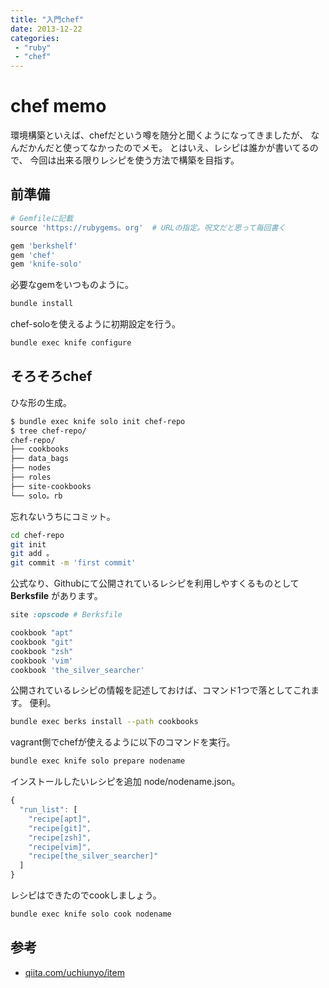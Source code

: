```yaml
---
title: "入門chef"
date: 2013-12-22
categories:
 - "ruby"
 - "chef"
---
```


# chef memo

環境構築といえば、chefだという噂を随分と聞くようになってきましたが、
なんだかんだと使ってなかったのでメモ。
とはいえ、レシピは誰かが書いてるので、
今回は出来る限りレシピを使う方法で構築を目指す。

## 前準備

```ruby
# Gemfileに記載
source 'https://rubygems。org'  # URLの指定。呪文だと思って毎回書く

gem 'berkshelf'
gem 'chef'
gem 'knife-solo'
```

必要なgemをいつものように。

```sh
bundle install
```

chef-soloを使えるように初期設定を行う。

```sh
bundle exec knife configure
```

## そろそろchef

ひな形の生成。

```bash
$ bundle exec knife solo init chef-repo
$ tree chef-repo/
chef-repo/
├── cookbooks
├── data_bags
├── nodes
├── roles
├── site-cookbooks
└── solo。rb
```

忘れないうちにコミット。

```sh
cd chef-repo
git init
git add 。
git commit -m 'first commit'
```

公式なり、Githubにて公開されているレシピを利用しやすくるものとして **Berksfile** があります。

```ruby
site :opscode # Berksfile

cookbook "apt"
cookbook "git"
cookbook "zsh"
cookbook 'vim'
cookbook 'the_silver_searcher'
```

公開されているレシピの情報を記述しておけば、コマンド1つで落としてこれます。
便利。

```sh
bundle exec berks install --path cookbooks
```

vagrant側でchefが使えるように以下のコマンドを実行。

```sh
bundle exec knife solo prepare nodename
```

インストールしたいレシピを追加
node/nodename.json。

```js
{
  "run_list": [
    "recipe[apt]",
    "recipe[git]",
    "recipe[zsh]",
    "recipe[vim]",
    "recipe[the_silver_searcher]"
  ]
}
```

レシピはできたのでcookしましょう。

```sh
bundle exec knife solo cook nodename
```

## 参考

- [qiita.com/uchiunyo/item](http://qiita.com/uchiunyo/items/5aa243f7a39ae443e10d)

